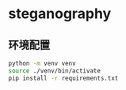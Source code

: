 # steganography

## 环境配置

```bash
python -m venv venv
source ./venv/bin/activate
pip install -r requirements.txt
```
